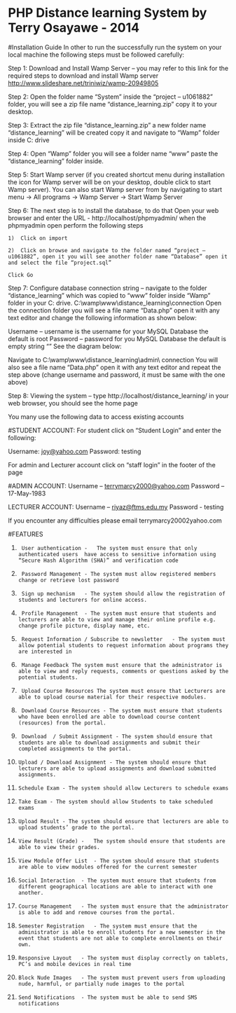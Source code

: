 # PHP Distance learning System by Terry Osayawe - 2014 

#Installation Guide
In other to run the successfully run the system on your local machine the following steps must be followed carefully:

Step 1: Download and Install Wamp Server – you may refer to this link for the required steps to download and install Wamp server http://www.slideshare.net/triniwiz/wamp-20949805 

Step 2: Open the folder name “System” inside the “project – u1061882” folder, you will see a zip file name “distance_learning.zip” copy it to your desktop.

Step 3: Extract the zip file “distance_learning.zip” a new folder name “distance_learning” will be created copy it and navigate to “Wamp” folder inside C: drive

Step 4: Open “Wamp” folder you will see a folder name “www” paste the “distance_learning” folder inside.

Step 5: Start Wamp server (if you created shortcut menu during installation the icon for Wamp server will be on your desktop, double click to start Wamp server). You can also start Wamp server from by navigating to start menu -> All programs -> Wamp Server -> Start Wamp Server

Step 6: The next step is to install the database, to do that Open your web browser and enter the URL - http://localhost/phpmyadmin/ when the phpmyadmin open perform the following steps
    
    1)	Click on import  
    
    2)	Click on browse and navigate to the folder named “project – u1061882”, open it you will see another folder name “Database” open it and select the file “project.sql”  
    
    Click Go  

Step 7: Configure database connection string – navigate to the folder “distance_learning” which was copied to “www” folder inside “Wamp” folder in your C: drive. 
C:\wamp\www\distance_learning\connection
Open the connection folder you will see a file name “Data.php” open it with any text editor and change the following information as shown below:

Username – username is the username for your MySQL Database the default is root
Password – password for you MySQL Database the default is empty string “”
See the diagram below:

Navigate to C:\wamp\www\distance_learning\admin\ connection
You will also see a file name “Data.php” open it with any text editor and repeat the step above (change username and password, it must be same with the one above)

Step 8: Viewing the system – type http://localhost/distance_learning/ in your web browser, you should see the home page

You many use the following data to access existing accounts

#STUDENT ACCOUNT:
For student click on “Student Login” and enter the following:
 
Username: joy@yahoo.com	
Password: testing

For admin and Lecturer account click on “staff login” in the footer of the page
 
#ADMIN ACCOUNT:
Username – terrymarcy2000@yahoo.com
Password – 17-May-1983

LECTURER ACCOUNT:
Username – riyaz@ftms.edu.my 
Password - testing

If you encounter any difficulties please email terrymarcy20002yahoo.com 

#FEATURES
1.		User authentication -	The system must ensure that only authenticated users  have access to sensitive information using “Secure Hash Algorithm (SHA)” and verification code
2.		Password Management	- The system must allow registered members change or retrieve lost password
3.		Sign up mechanism	- The system should allow the registration of students and lecturers for online access.
4.		Profile Management	- The system must ensure that students and lecturers are able to view and manage their online profile e.g. change profile picture, display name, etc.
5.		Request Information / Subscribe to newsletter	- The system must allow potential students to request information about programs they are interested in
6.		Manage Feedback	The system must ensure that the administrator is able to view and reply requests, comments or questions asked by the potential students.
7.		Upload Course Resources	The system must ensure that Lecturers are able to upload course material for their respective modules.
8.		Download Course Resources - The system must ensure that students who have been enrolled are able to download course content (resources) from the portal.
9.		Download  / Submit Assignment - The system should ensure that students are able to download assignments and submit their completed assignments to the portal.
10.		Upload / Download Assignment - The system should ensure that lecturers are able to upload assignments and download submitted assignments.
11.		Schedule Exam - The system should allow Lecturers to schedule exams 
12.		Take Exam - The system should allow Students to take scheduled exams
13.		Upload Result - The system should ensure that lecturers are able to upload students’ grade to the portal.
14.		View Result (Grade) -	The system should ensure that students are able to view their grades.
15.		View Module Offer List	- The system should ensure that students are able to view modules offered for the current semester
16.		Social Interaction	- The system must ensure that students from different geographical locations are able to interact with one another.
17.		Course Management	- The system must ensure that the administrator is able to add and remove courses from the portal.
18.		Semester Registration	- The system must ensure that the administrator is able to enroll students for a new semester in the event that students are not able to complete enrollments on their own.
19.		Responsive Layout  	- The system must display correctly on tablets, PC’s and mobile devices in real time
20.		Block Nude Images	- The system must prevent users from uploading nude, harmful, or partially nude images to the portal  
21.		Send Notifications  - The system must be able to send SMS notifications




